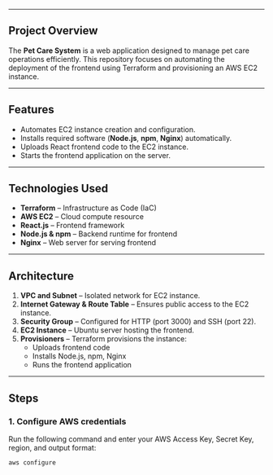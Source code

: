 

---

## Project Overview
The **Pet Care System** is a web application designed to manage pet care operations efficiently. This repository focuses on automating the deployment of the frontend using Terraform and provisioning an AWS EC2 instance.

---

## Features
- Automates EC2 instance creation and configuration.
- Installs required software (**Node.js**, **npm**, **Nginx**) automatically.
- Uploads React frontend code to the EC2 instance.
- Starts the frontend application on the server.

---

## Technologies Used
- **Terraform** – Infrastructure as Code (IaC)
- **AWS EC2** – Cloud compute resource
- **React.js** – Frontend framework
- **Node.js & npm** – Backend runtime for frontend
- **Nginx** – Web server for serving frontend

---

## Architecture
1. **VPC and Subnet** – Isolated network for EC2 instance.
2. **Internet Gateway & Route Table** – Ensures public access to the EC2 instance.
3. **Security Group** – Configured for HTTP (port 3000) and SSH (port 22).
4. **EC2 Instance** – Ubuntu server hosting the frontend.
5. **Provisioners** – Terraform provisions the instance:
   - Uploads frontend code
   - Installs Node.js, npm, Nginx
   - Runs the frontend application

---

## Steps

### 1. Configure AWS credentials

Run the following command and enter your AWS Access Key, Secret Key, region, and output format:

```bash
aws configure

